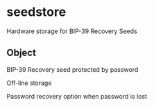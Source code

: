 # seedstore
Hardware storage for BIP-39 Recovery Seeds

## Object
BIP-39 Recovery seed protected by password 

Off-line storage

Password recovery option when password is lost
